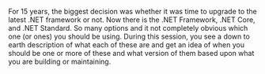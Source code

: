 For 15 years, the biggest decision was whether it was time to upgrade to the latest .NET framework or not.  Now there is the .NET Framework, .NET Core, and .NET Standard.  So many options and it not completely obvious which one (or ones) you should be using.  During this session, you see a down to earth description of what each of these are and get an idea of when you should be one or more of these and what version of them based upon what you are building or maintaining.
